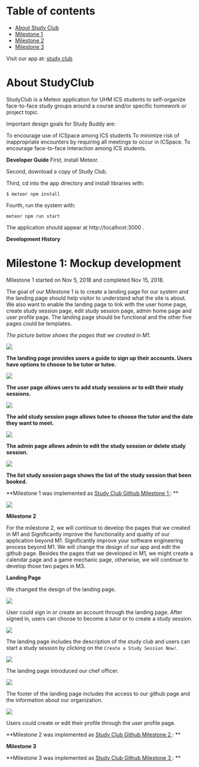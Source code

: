 # Table of contents

* [About Study Club](#about-studyclub)
* [Milestone 1](#Milestone1)
* [Milestone 2](#about-studyclub)
* [Milestone 3](#about-studyclub)


Visit our app at: <a href='http://studyclub2.meteorapp.com/'>study club</a>



# About StudyClub

StudyClub is a Meteor application for UHM ICS students to self-organize face-to-face study groups around a course and/or specific homework or project topic.


Important design goals for Study Buddy are:

To encourage use of ICSpace among ICS students
To minimize risk of inappropriate encounters by requiring all meetings to occur in ICSpace.
To encourage face-to-face interaction among ICS students.

**Developer Guide**
First, install Meteor.

Second, download a copy of Study Club.

Third, cd into the app directory and install libraries with:

`$ meteor npm install`

Fourth, run the system with:

`meteor npm run start`

The application should appear at http://localhost:3000 .

**Development History**

# Milestone 1: Mockup development

Milestone 1 started on Nov 5, 2018 and completed Nov 15, 2018.

The goal of our Milestone 1 is to create a landing page for our system and the landing page should help visitor to understand what the site is about. We also want to enable the landing page to link with the user home page, create study session page, edit study session page, admin home page and user profile page. The landing page should be functional and the other five pages could be templates.

_The picture below shows the pages that we created in M1._ 


<img class="ui floated image" src="../image/LandingPage.png">



**The landing page provides users a guide to sign up their accounts. Users have options to choose to be tutor or tutee.**

<img class="ui floated image" src="../image/UserPage.png">


**The user page allows uers to add study sessions or to edit their study sessions.**


<img class="ui floated image" src="../image/AddStudySession.png">


**The add study session page allows tutee to choose the tutor and the date they want to meet.**




<img class="ui floated image" src="../image/AdminPage.png">


**The admin page allows admin to edit the study session or delete study session.**


<img class="ui floated image" src="../image/ListStudySession.png">


**The list study session page shows the list of the study session that been booked.**

**Milestone 1 was implemented as <a href='https://github.com/studyclub2018/studyclub2018.github.io/projects/3'>Study Club Github Milestone 1 </a>: **


<img class="ui floated image" src="../image/M1.png">

**Milestone 2**

For the milestone 2, we will continue to develop the pages that we created in M1 and Significantly improve the functionality and quality of our application beyond M1. Significantly improve your software engineering process beyond M1. We will change the design of our app and edit the github page. Besides the pages that we developed in M1, we might create a calendar page and a game mechanic page, otherwise, we will continue to develop those two pages in M3.


**Landing Page**

We changed the design of the landing page.

<img class="ui floated image" src="../image/LandingPage1.png">

User could sign in or create an account through the landing page. After signed in, users can choose to become a tutor or to create a study session.

<img class="ui floated image" src="../image/LandingPage4.png">

The landing page includes the description of the study club and users can start a study session by clicking on the `Create a Study Session Now!`.

<img class="ui floated image" src="../image/LandingPage3.png">

The landing page introduced our chef officer.

<img class="ui floated image" src="../image/LandingPage5.png">

The footer of the landing page includes the access to our github page and the information about our organization.

<image class="ui floated image" src="../image/UserProfile.png">

Users could create or edit their profile through the user profile page.

**Milestone 2 was implemented as <a href='https://github.com/studyclub2018/studyclub2018.github.io/projects/4'>Study Club Github Milestone 2 </a>: **

**Milestone 3**

**Milestone 3 was implemented as <a href='https://github.com/studyclub2018/studyclub2018.github.io/projects/5'>Study Club Github Milestone 3 </a>: **





